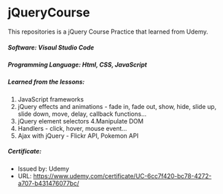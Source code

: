 # jQueryCourse
This repositories is a jQuery Course Practice that learned from Udemy.

##### Software: Visaul Studio Code
##### Programming Language: Html, CSS, JavaScript
##### Learned from the lessons:
1. JavaScript frameworks
2. jQuery effects and animations - fade in, fade out, show, hide, slide up, slide down, move, delay, callback functions...
3. jQuery element selectors
4.Manipulate DOM
5. Handlers - click, hover, mouse event...
6. Ajax with jQuery - Flickr API, Pokemon API

##### Certificate:
- Issued by: Udemy
- URL: https://www.udemy.com/certificate/UC-6cc7f420-bc78-4272-a707-b431476077bc/
